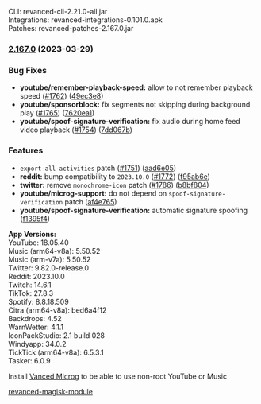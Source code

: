 CLI: revanced-cli-2.21.0-all.jar  
Integrations: revanced-integrations-0.101.0.apk  
Patches: revanced-patches-2.167.0.jar  

### [2.167.0](https://github.com/revanced/revanced-patches/compare/v2.166.0...v2.167.0) (2023-03-29)
### Bug Fixes
* **youtube/remember-playback-speed:**  allow to not remember playback speed ([#1762](https://github.com/revanced/revanced-patches/issues/1762)) ([49ec3e8](https://github.com/revanced/revanced-patches/commit/49ec3e83f18ec4eb180d220c5a7015f8e4feb3a7))
* **youtube/sponsorblock:** fix segments not skipping during background play ([#1765](https://github.com/revanced/revanced-patches/issues/1765)) ([7620ea1](https://github.com/revanced/revanced-patches/commit/7620ea1752406d703deb15aa0267d4572b1b171a))
* **youtube/spoof-signature-verification:** fix audio during home feed video playback ([#1754](https://github.com/revanced/revanced-patches/issues/1754)) ([7dd067b](https://github.com/revanced/revanced-patches/commit/7dd067b0e96679fe653c9796bef31d743287b2d0))
### Features
* `export-all-activities` patch ([#1751](https://github.com/revanced/revanced-patches/issues/1751)) ([aad6e05](https://github.com/revanced/revanced-patches/commit/aad6e055380f91462d94fc96c4ec17a27e283c64))
* **reddit:** bump compatibility to `2023.10.0` ([#1772](https://github.com/revanced/revanced-patches/issues/1772)) ([f95ab6e](https://github.com/revanced/revanced-patches/commit/f95ab6e13e70667fdffe479b7292112244e6bb9e))
* **twitter:** remove `monochrome-icon` patch ([#1786](https://github.com/revanced/revanced-patches/issues/1786)) ([b8bf804](https://github.com/revanced/revanced-patches/commit/b8bf804835e75c9f2c8453c8ce22cfd8d17318ce))
* **youtube/microg-support:** do not depend on `spoof-signature-verification` patch ([af4e765](https://github.com/revanced/revanced-patches/commit/af4e765ca87c6c979e95bc274b32c764a0a32a88))
* **youtube/spoof-signature-verification:** automatic signature spoofing ([f1395f4](https://github.com/revanced/revanced-patches/commit/f1395f49fae1c0a00de074d58fa7d81f562d3009))

  
**App Versions:**  
YouTube: 18.05.40  
Music (arm64-v8a): 5.50.52  
Music (arm-v7a): 5.50.52  
Twitter: 9.82.0-release.0  
Reddit: 2023.10.0  
Twitch: 14.6.1  
TikTok: 27.8.3  
Spotify: 8.8.18.509  
Citra (arm64-v8a): bed6a4f12  
Backdrops: 4.52  
WarnWetter: 4.1.1  
IconPackStudio: 2.1 build 028  
Windyapp: 34.0.2  
TickTick (arm64-v8a): 6.5.3.1  
Tasker: 6.0.9  

Install [Vanced Microg](https://github.com/TeamVanced/VancedMicroG/releases) to be able to use non-root YouTube or Music  

[revanced-magisk-module](https://github.com/j-hc/revanced-magisk-module)  
